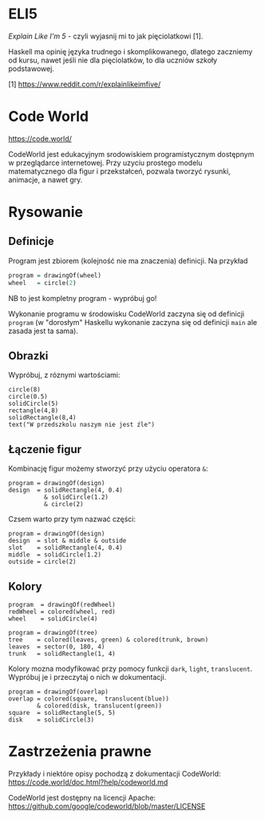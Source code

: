 # ELI5 

*Explain Like I'm 5* - czyli wyjasnij mi to jak pięciolatkowi [1].

Haskell ma opinię języka trudnego i skomplikowanego, dlatego zaczniemy od kursu, nawet jeśli nie dla pięciolatków, 
to dla uczniów szkoły podstawowej.

[1] https://www.reddit.com/r/explainlikeimfive/

# Code World

https://code.world/

CodeWorld jest edukacyjnym srodowiskiem programistycznym dostępnym w przeglądarce internetowej.
Przy uzyciu prostego modelu matematycznego dla figur i przekstałceń, pozwala tworzyć rysunki, animacje, a nawet gry.

# Rysowanie

## Definicje

Program jest zbiorem (kolejność nie ma znaczenia) definicji.  Na przykład

```haskell
program = drawingOf(wheel)
wheel   = circle(2)
```

NB to jest kompletny program - wypróbuj go!

 Wykonanie programu w środowisku CodeWorld zaczyna się od definicji `program`
 (w "dorosłym" Haskellu wykonanie zaczyna się od definicji `main` ale zasada jest ta sama).

##  Obrazki

Wypróbuj, z róznymi wartościami:

```
circle(8)
circle(0.5)
solidCircle(5)
rectangle(4,8)
solidRectangle(8,4)
text("W przedszkolu naszym nie jest źle")
```

## Łączenie figur

Kombinację figur możemy stworzyć przy użyciu operatora `&`:
```
program = drawingOf(design)
design  = solidRectangle(4, 0.4)
          & solidCircle(1.2)
          & circle(2)
```
Czsem warto przy tym nazwać części:

```
program = drawingOf(design)
design  = slot & middle & outside
slot    = solidRectangle(4, 0.4)
middle  = solidCircle(1.2)
outside = circle(2)
```

## Kolory

```
program  = drawingOf(redWheel)
redWheel = colored(wheel, red)
wheel    = solidCircle(4)
```

```
program = drawingOf(tree)
tree    = colored(leaves, green) & colored(trunk, brown)
leaves  = sector(0, 180, 4)
trunk   = solidRectangle(1, 4)
```

Kolory mozna modyfikować przy pomocy funkcji `dark`, `light`, `translucent`. Wypróbuj je i przeczytaj o nich w dokumentacji.

```
program = drawingOf(overlap)
overlap = colored(square,  translucent(blue))
        & colored(disk, translucent(green))
square  = solidRectangle(5, 5)
disk    = solidCircle(3)
```
# Zastrzeżenia prawne

Przykłady i niektóre opisy pochodzą z dokumentacji CodeWorld: https://code.world/doc.html?help/codeworld.md

CodeWorld jest dostępny na licencji Apache: https://github.com/google/codeworld/blob/master/LICENSE
